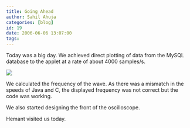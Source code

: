 ```yaml
---
title: Going Ahead
author: Sahil Ahuja
categories: [blog]
id: 19
date: 2006-06-06 13:07:00
tags:
---
```


Today was a big day. We achieved direct plotting of data from the MySQL database to the applet at a rate of about 4000 samples/s.

[![](http://photos1.blogger.com/blogger/6436/2951/320/Screenshot-3.0.png)](http://photos1.blogger.com/blogger/6436/2951/1600/Screenshot-3.0.png)

We calculated the frequency of the wave. As there was a mismatch in the speeds of Java and C, the displayed frequency was not correct but the code was working.

We also started designing the front of the oscilloscope.

Hemant visited us today.